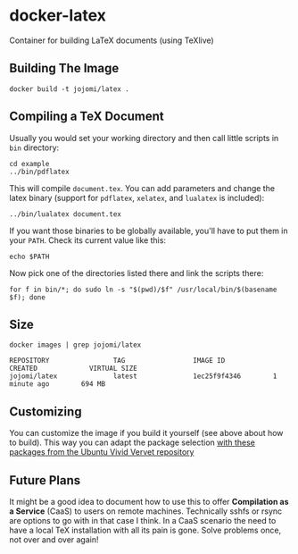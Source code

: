 # docker-latex
Container for building LaTeX documents (using TeXlive)



## Building The Image

    docker build -t jojomi/latex .

## Compiling a TeX Document

Usually you would set your working directory and then call little scripts in `bin` directory:

    cd example
    ../bin/pdflatex

This will compile `document.tex`. You can add parameters and change the latex binary (support for `pdflatex`, `xelatex`, and `lualatex` is included):

    ../bin/lualatex document.tex

If you want those binaries to be globally available, you'll have to put them in your `PATH`. Check its current value like this:

    echo $PATH

Now pick one of the directories listed there and link the scripts there:

```
for f in bin/*; do sudo ln -s "$(pwd)/$f" /usr/local/bin/$(basename $f); done
```


## Size

```
docker images | grep jojomi/latex

REPOSITORY                TAG                 IMAGE ID            CREATED             VIRTUAL SIZE
jojomi/latex              latest              1ec25f9f4346        1 minute ago        694 MB
```

## Customizing

You can customize the image if you build it yourself (see above about how to build). This way you can adapt the package selection [with these packages from the Ubuntu Vivid Vervet repository](http://packages.ubuntu.com/de/vivid/tex/)


## Future Plans

It might be a good idea to document how to use this to offer **Compilation as a Service** (CaaS) to users on remote machines. Technically sshfs or rsync are options to go with in that case I think. In a CaaS scenario the need to have a local TeX installation with all its pain is gone. Solve problems once, not over and over again!
